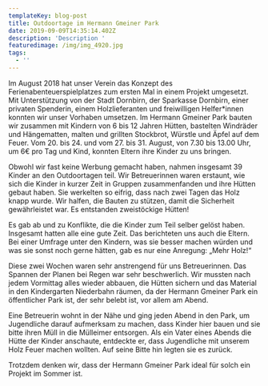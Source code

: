 ```yaml
---
templateKey: blog-post
title: Outdoortage im Hermann Gmeiner Park
date: 2019-09-09T14:35:14.402Z
description: 'Description '
featuredimage: /img/img_4920.jpg
tags:
  - ''
---
```

Im August 2018 hat unser Verein das Konzept des Ferienabenteuerspielplatzes zum ersten Mal in einem Projekt umgesetzt. Mit Unterstützung von der Stadt Dornbirn, der Sparkasse Dornbirn, einer privaten Spenderin, einem Holzlieferanten und freiwilligen Helfer*innen konnten wir unser Vorhaben umsetzen. Im Hermann Gmeiner Park bauten wir zusammen mit Kindern von 6 bis 12 Jahren Hütten, bastelten Windräder und Hängematten, malten und grillten Stockbrot, Würstle und Äpfel auf dem Feuer. Vom 20. bis 24. und vom 27. bis 31. August, von 7.30 bis 13.00 Uhr, um 6€ pro Tag und Kind, konnten Eltern ihre Kinder zu uns bringen.

Obwohl wir fast keine Werbung gemacht haben, nahmen insgesamt 39 Kinder an den Outdoortagen teil. Wir Betreuerinnen waren erstaunt, wie sich die Kinder in kurzer Zeit in Gruppen zusammenfanden und ihre Hütten gebaut haben. Sie werkelten so eifrig, dass nach zwei Tagen das Holz knapp wurde. Wir halfen, die Bauten zu stützen, damit die Sicherheit gewährleistet war. Es entstanden zweistöckige Hütten! 

Es gab ab und zu Konflikte, die die Kinder zum Teil selber gelöst haben. Insgesamt hatten alle eine gute Zeit. Das berichteten uns auch die Eltern. Bei einer Umfrage unter den Kindern, was sie besser machen würden und was sie sonst noch gerne hätten, gab es nur eine Anregung: „Mehr Holz!“ 

Diese zwei Wochen waren sehr anstrengend für uns Betreuerinnen. Das Spannen der Planen bei Regen war sehr beschwerlich. Wir mussten nach jedem Vormittag alles wieder abbauen, die Hütten sichern und das Material in den Kindergarten Niederbahn räumen, da der Hermann Gmeiner Park ein öffentlicher Park ist, der sehr belebt ist, vor allem am Abend.

Eine Betreuerin wohnt in der Nähe und ging jeden Abend in den Park, um Jugendliche darauf aufmerksam zu machen, dass Kinder hier bauen und sie bitte ihren Müll in die Mülleimer entsorgen. Als ein Vater eines Abends die Hütte der Kinder anschaute, entdeckte er, dass Jugendliche mit unserem Holz Feuer machen wollten. Auf seine Bitte hin legten sie es zurück.

Trotzdem denken wir, dass der Hermann Gmeiner Park ideal für solch ein Projekt im Sommer ist.
